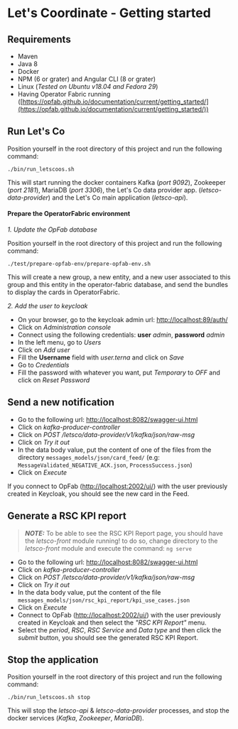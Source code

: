 # Let's Coordinate - Getting started

## Requirements

* Maven
* Java 8
* Docker
* NPM (6 or grater) and Angular CLI (8 or grater)
* Linux (*Tested on Ubuntu v18.04 and Fedora 29*)
* Having Operator Fabric running ([https://opfab.github.io/documentation/current/getting_started/](https://opfab.github.io/documentation/current/getting_started/))

## Run Let's Co

Position yourself in the root directory of this project and run the following command:

`./bin/run_letscoos.sh`

This will start running the docker containers Kafka (*port 9092*), Zookeeper (*port 2181*), MariaDB (*port 3306*), the Let's Co data provider app. (*letsco-data-provider*) and the Let's Co main application (*letsco-api*).

#### Prepare the OperatorFabric environment

*1. Update the OpFab database*

Position yourself in the root directory of this project and run the following command:

`./test/prepare-opfab-env/prepare-opfab-env.sh`

This will create a new group, a new entity, and a new user associated to this group and this entity in the operator-fabric database, and send the bundles to display the cards in OperatorFabric.

*2. Add the user to keycloak*

- On your browser, go to the keycloak admin url: [http://localhost:89/auth/](http://localhost:89/auth/)
- Click on *Administration console*
- Connect using the following credentials: **user** *admin*, **password** *admin*
- In the left menu, go to *Users*
- Click on *Add user*
- Fill the **Username** field with *user.terna* and click on *Save*
- Go to *Credentials*
- Fill the password with whatever you want, put *Temporary* to *OFF* and click on *Reset Password*

## Send a new notification

- Go to the following url: [http://localhost:8082/swagger-ui.html](http://localhost:8082/swagger-ui.html)
- Click on *kafka-producer-controller*
- Click on *POST /letsco/data-provider/v1/kafka/json/raw-msg*
- Click on *Try it out*
- In the data body value, put the content of one of the files from the directory `messages_models/json/card_feed/` (e.g: `MessageValidated_NEGATIVE_ACK.json`, `ProcessSuccess.json`)
- Click on *Execute*

If you connect to OpFab ([http://localhost:2002/ui/](http://localhost:2002/ui/)) with the user previously created in Keycloak, you should see the new card in the Feed.

## Generate a RSC KPI report

> **_NOTE:_** To be able to see the RSC KPI Report page, you should have the *letsco-front* module running! to do so, change directory to the *letsco-front* module and execute the command: `ng serve`

- Go to the following url: [http://localhost:8082/swagger-ui.html](http://localhost:8082/swagger-ui.html)
- Click on *kafka-producer-controller*
- Click on *POST /letsco/data-provider/v1/kafka/json/raw-msg*
- Click on *Try it out*
- In the data body value, put the content of the file `messages_models/json/rsc_kpi_report/kpi_use_cases.json`
- Click on *Execute*
- Connect to OpFab ([http://localhost:2002/ui/](http://localhost:2002/ui/)) with the user previously created in Keycloak and then select the *"RSC KPI Report"* menu.
- Select the *period*, *RSC*, *RSC Service* and *Data type* and then click the *submit* button, you should see the generated RSC KPI Report.

## Stop the application

Position yourself in the root directory of this project and run the following command:

`./bin/run_letscoos.sh stop`

This will stop the *letsco-api* & *letsco-data-provider* processes, and stop the docker services (*Kafka*, *Zookeeper*, *MariaDB*).
